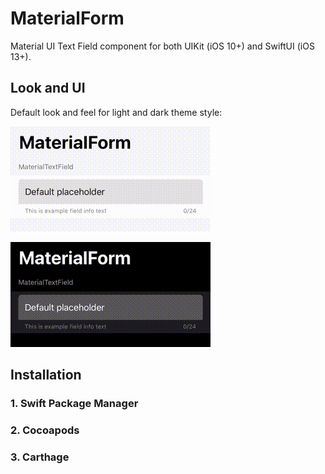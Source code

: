 # MaterialForm

Material UI Text Field component for both UIKit (iOS 10+) and SwiftUI (iOS 13+).

## Look and UI

Default look and feel for light and dark theme style:

![Light][example-light]

![Dark][example-dark]

## Installation

### 1. Swift Package Manager 

### 2. Cocoapods

### 3. Carthage

<!-- Images -->

[example-light]: material-form-light.gif  "Default light theme styling"
[example-dark]: material-form-dark.gif  "Default dark theme styling"
